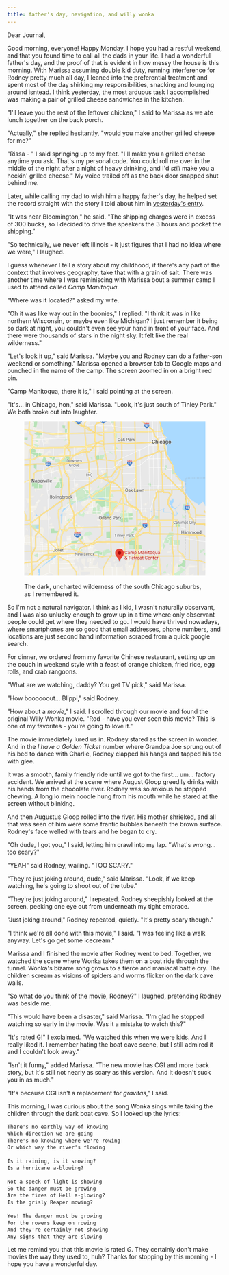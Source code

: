 ```yaml
---
title: father's day, navigation, and willy wonka
---
```


Dear Journal,

Good morning, everyone!  Happy Monday.  I hope you had a restful
weekend, and that you found time to call all the dads in your life.  I
had a wonderful father's day, and the proof of that is evident in how
messy the house is this morning.  With Marissa assuming double kid
duty, running interference for Rodney pretty much all day, I leaned
into the preferential treatment and spent most of the day shirking my
responsibilities, snacking and lounging around isntead.  I think
yesterday, the most arduous task I accomplished was making a pair of
grilled cheese sandwiches in the kitchen.`

"I'll leave you the rest of the leftover chicken," I said to Marissa
as we ate lunch together on the back porch.

"Actually," she replied hesitantly, "would you make another grilled
cheese for me?"

"Rissa - " I said springing up to my feet.  "I'll make you a grilled
cheese anytime you ask.  That's my personal code.  You could roll me
over in the middle of the night after a night of heavy drinking, and
I'd _still_ make you a heckin' grilled cheese."  My voice trailed off
as the back door snapped shut behind me.

Later, while calling my dad to wish him a happy father's day, he
helped set the record straight with the story I told about him in
[yesterday's entry].

"It was near Bloomington," he said.  "The shipping charges were in
excess of 300 bucks, so I decided to drive the speakers the 3 hours
and pocket the shipping."

"So technically, we never left Illinois - it just figures that I had
no idea where we were," I laughed.

I guess whenever I tell a story about my childhood, if there's any
part of the context that involves geography, take that with a grain of
salt.  There was another time where I was reminiscing with Marissa
bout a summer camp I used to attend called _Camp Manitoqua_.

"Where was it located?" asked my wife.

"Oh it was like way out in the boonies," I replied.  "I think it was
in like northern Wisconsin, or maybe even like Michigan?  I just
remember it being so dark at night, you couldn't even see your hand in
front of your face.  And there were thousands of stars in the night
sky.  It felt like the real wilderness."

"Let's look it up," said Marissa.  "Maybe you and Rodney can do a
father-son weekend or something."  Marissa opened a browser tab to
Google maps and punched in the name of the camp.  The screen zoomed in
on a bright red pin.

"Camp Manitoqua, there it is," I said pointing at the screen.

"It's... in Chicago, hon," said Marissa.  "Look, it's just south of
Tinley Park."  We both broke out into laughter.

<figure>
  <a href="/images/manitoqua-map.png">
    <img alt="manitoqua map" src="/images/manitoqua-map.png"/>
  </a>
  <figcaption>
    <p>The dark, uncharted wilderness of the south Chicago suburbs,
as I remembered it.</p>
  </figcaption>
</figure>

So I'm not a natural navigator.  I think as I kid, I wasn't naturally
observant, and I was also unlucky enough to grow up in a time where
only observant people could get where they needed to go.  I would have
thrived nowadays, where smartphones are so good that email addresses,
phone numbers, and locations are just second hand information scraped
from a quick google search.

For dinner, we ordered from my favorite Chinese restaurant, setting up
on the couch in weekend style with a feast of orange chicken, fried
rice, egg rolls, and crab rangoons.

"What are we watching, daddy?  You get TV pick," said Marissa.

"How boooooout... Blippi," said Rodney.

"How about a _movie_," I said.  I scrolled through our movie and found
the original Willy Wonka movie.  "Rod - have you ever seen this movie?
This is one of my favorites - you're going to love it."

The movie immediately lured us in.  Rodney stared as the screen in
wonder.  And in the _I have a Golden Ticket_ number where Grandpa Joe
sprung out of his bed to dance with Charlie, Rodney clapped his hangs
and tapped his toe with glee.

It was a smooth, family friendly ride until we got to the
first... um... factory accident.  We arrived at the scene where August
Gloop greedily drinks with his hands from the chocolate river.  Rodney
was so anxious he stopped chewing.  A long lo mein noodle hung from
his mouth while he stared at the screen without blinking.

And then Augustus Gloop rolled into the river.  His mother shrieked,
and all that was seen of him were some frantic bubbles beneath the
brown surface.  Rodney's face welled with tears and he began to cry.

"Oh dude, I got you," I said, letting him crawl into my lap.  "What's
wrong... too scary?"

"YEAH" said Rodney, wailing.  "TOO SCARY."

"They're just joking around, dude," said Marissa.  "Look, if we keep
watching, he's going to shoot out of the tube."

"They're just joking around," I repeated.  Rodney sheepishly looked at
the screen, peeking one eye out from underneath my tight embrace.

"Just joking around," Rodney repeated, quietly.  "It's pretty scary
though."

"I think we're all done with this movie," I said.  "I was feeling like
a walk anyway.  Let's go get some icecream."

Marissa and I finished the movie after Rodney went to bed.  Together,
we watched the scene where Wonka takes them on a boat ride through the
tunnel.  Wonka's bizarre song grows to a fierce and maniacal battle
cry.  The children scream as visions of spiders and worms flicker on
the dark cave walls.

"So what do you think of the movie, Rodney?" I laughed, pretending
Rodney was beside me.

"This would have been a disaster," said Marissa.  "I'm glad he stopped
watching so early in the movie.  Was it a mistake to watch this?"

"It's rated G!" I exclaimed.  "We watched this when we were kids.  And
I really liked it.  I remember hating the boat cave scene, but I still
admired it and I couldn't look away."

"Isn't it funny," added Marissa.  "The new movie has CGI and more back
story, but it's still not nearly as scary as this version.  And it
doesn't suck you in as much."

"It's because CGI isn't a replacement for _gravitas_," I said.

This morning, I was curious about the song Wonka sings while taking
the children through the dark boat cave.  So I looked up the lyrics:

``` text
There's no earthly way of knowing
Which direction we are going
There's no knowing where we're rowing
Or which way the river's flowing

Is it raining, is it snowing?
Is a hurricane a-blowing?

Not a speck of light is showing
So the danger must be growing
Are the fires of Hell a-glowing?
Is the grisly Reaper mowing?

Yes! The danger must be growing
For the rowers keep on rowing
And they're certainly not showing
Any signs that they are slowing
```

Let me remind you that this movie is rated _G_.  They certainly don't
make movies the way they used to, huh?  Thanks for stopping by this
morning - I hope you have a wonderful day.

[yesterday's entry]: /2020-06-21.html
